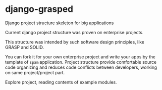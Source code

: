 
# django-grasped

Django project structure skeleton for big applications

Current django project structure was proven on enterprise projects.  
  
This structure was intended by such software design principles, like   
GRASP and SOLID.

You can fork it for your own enterprise project and write your apps by the template of `spam` application.
Project structure provide comfortable source code organizing and reduces code conflicts between developers, working on same project/project part.

Explore project, reading contents of example modules.
